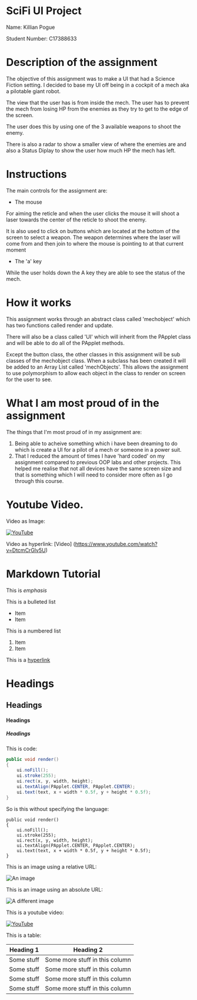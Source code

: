 # SciFi UI Project

Name: Killian Pogue

Student Number: C17388633

# Description of the assignment
The objective of this assignment was to make a
UI that had a Science Fiction setting. I decided
to base my UI off being in a cockpit of a mech
aka a pilotable giant robot.

The view that the user has is from inside the mech.
The user has to prevent the mech from losing HP
from the enemies as they try to get to the edge
of the screen.

The user does this by using one of the 3 available
weapons to shoot the enemy.

There is also a radar to show a smaller view of where
the enemies are and also a Status Diplay to show the
user how much HP the mech has left.



# Instructions
The main controls for the assignment are:

- The mouse

For aiming the reticle and when the user clicks the
mouse it will shoot a laser towards the center of the
reticle to shoot the enemy.

It is also used to click on buttons which are
located at the bottom of the screen to select a weapon.
The weapon determines where the laser will come from and
 then join to where the mouse is pointing to at that current moment

- The 'a' key

While the user holds down the A key they are able to
see the status of the mech. 
 

# How it works
This assignment works through an abstract class called
'mechobject' which has two functions called render and update.

There will also be a class called 'UI' which will inherit from
the PApplet class and will be able to do all of the PApplet
methods.

Except the button class, the other classes in this assignment will
be sub classes of the mechobject class. When a subclass has been created
it will be added to an Array List called 'mechObjects'. This allows the 
assignment to use polymorphism to allow each object in the class to
render on screen for the user to see.

# What I am most proud of in the assignment
The things that I'm most proud of in my assignment are:

1. Being able to acheive something which i have been dreaming to do
which is create a UI for a pilot of a mech or someone in a power suit.
1. That I reduced the amount of times I have 'hard coded' on my assignment
compared to previous OOP labs and other projects. This helped me realise that
not all devices have the same screen size and that is something which I
will need to consider more often as I go through this course. 

# Youtube Video.
Video as Image:

[![YouTube](http://img.youtube.com/vi/DtcmCrGlv5U/0.jpg)](https://www.youtube.com/watch?v=DtcmCrGlv5U)

Video as hyperlink: [Video] (https://www.youtube.com/watch?v=DtcmCrGlv5U)

# Markdown Tutorial

This is *emphasis*

This is a bulleted list

- Item
- Item

This is a numbered list

1. Item
1. Item

This is a [hyperlink](http://bryanduggan.org)

# Headings
## Headings
#### Headings
##### Headings

This is code:

```Java
public void render()
{
	ui.noFill();
	ui.stroke(255);
	ui.rect(x, y, width, height);
	ui.textAlign(PApplet.CENTER, PApplet.CENTER);
	ui.text(text, x + width * 0.5f, y + height * 0.5f);
}
```

So is this without specifying the language:

```
public void render()
{
	ui.noFill();
	ui.stroke(255);
	ui.rect(x, y, width, height);
	ui.textAlign(PApplet.CENTER, PApplet.CENTER);
	ui.text(text, x + width * 0.5f, y + height * 0.5f);
}
```

This is an image using a relative URL:

![An image](images/p8.png)

This is an image using an absolute URL:

![A different image](https://bryanduggandotorg.files.wordpress.com/2019/02/infinite-forms-00045.png?w=595&h=&zoom=2)

This is a youtube video:

[![YouTube](http://img.youtube.com/vi/J2kHSSFA4NU/0.jpg)](https://www.youtube.com/watch?v=J2kHSSFA4NU)

This is a table:

| Heading 1 | Heading 2 |
|-----------|-----------|
|Some stuff | Some more stuff in this column |
|Some stuff | Some more stuff in this column |
|Some stuff | Some more stuff in this column |
|Some stuff | Some more stuff in this column |

